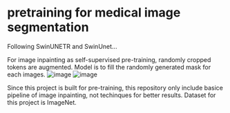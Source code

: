 # pretraining for medical image segmentation

Following SwinUNETR and SwinUnet...

For image inpainting as self-supervised pre-training, randomly cropped tokens are augmented. Model is to fill the randomly generated mask for each images.
![image](https://github.com/hyukiggle/pretraining/assets/49806099/39af932d-f781-4369-9fe0-781b5054a470)
![image](https://github.com/hyukiggle/pretraining/assets/49806099/c2410494-eb74-498a-915b-c6376e168dd1)

Since this project is built for pre-training, this repository only include basice pipeline of image inpainting, not techinques for better results.
Dataset for this project is ImageNet.
